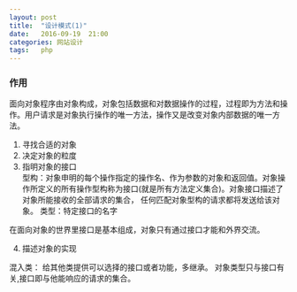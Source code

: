 ```yaml
---
layout: post
title:  "设计模式(1)"
date:   2016-09-19  21:00
categories: 网站设计
tags:   php
---
```


###  作用

面向对象程序由对象构成，对象包括数据和对数据操作的过程，过程即为方法和操作。用户请求是对象执行操作的唯一方法，操作又是改变对象内部数据的唯一方法。

1. 寻找合适的对象
2. 决定对象的粒度
3. 指明对象的接口          
   型构：对象申明的每个操作指定的操作名、作为参数的对象和返回值。对象操作所定义的所有操作型构称为接口(就是所有方法定义集合)。对象接口描述了对象所能接收的全部请求的集合，
   任何匹配对象型构的请求都将发送给该对象。
   类型：特定接口的名字   
    
在面向对象的世界里接口是基本组成，对象只有通过接口才能和外界交流。


4. 描述对象的实现

混入类： 给其他类提供可以选择的接口或者功能，多继承。
对象类型只与接口有关,接口即与他能响应的请求的集合。
